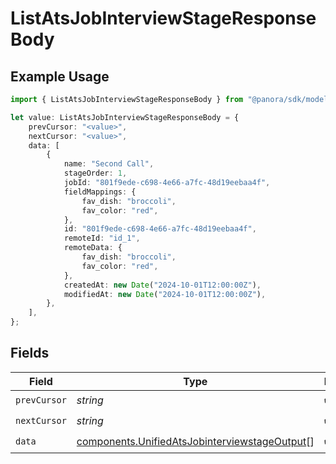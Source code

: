 # ListAtsJobInterviewStageResponseBody

## Example Usage

```typescript
import { ListAtsJobInterviewStageResponseBody } from "@panora/sdk/models/operations";

let value: ListAtsJobInterviewStageResponseBody = {
    prevCursor: "<value>",
    nextCursor: "<value>",
    data: [
        {
            name: "Second Call",
            stageOrder: 1,
            jobId: "801f9ede-c698-4e66-a7fc-48d19eebaa4f",
            fieldMappings: {
                fav_dish: "broccoli",
                fav_color: "red",
            },
            id: "801f9ede-c698-4e66-a7fc-48d19eebaa4f",
            remoteId: "id_1",
            remoteData: {
                fav_dish: "broccoli",
                fav_color: "red",
            },
            createdAt: new Date("2024-10-01T12:00:00Z"),
            modifiedAt: new Date("2024-10-01T12:00:00Z"),
        },
    ],
};
```

## Fields

| Field                                                                                                          | Type                                                                                                           | Required                                                                                                       | Description                                                                                                    |
| -------------------------------------------------------------------------------------------------------------- | -------------------------------------------------------------------------------------------------------------- | -------------------------------------------------------------------------------------------------------------- | -------------------------------------------------------------------------------------------------------------- |
| `prevCursor`                                                                                                   | *string*                                                                                                       | :heavy_check_mark:                                                                                             | N/A                                                                                                            |
| `nextCursor`                                                                                                   | *string*                                                                                                       | :heavy_check_mark:                                                                                             | N/A                                                                                                            |
| `data`                                                                                                         | [components.UnifiedAtsJobinterviewstageOutput](../../models/components/unifiedatsjobinterviewstageoutput.md)[] | :heavy_check_mark:                                                                                             | N/A                                                                                                            |